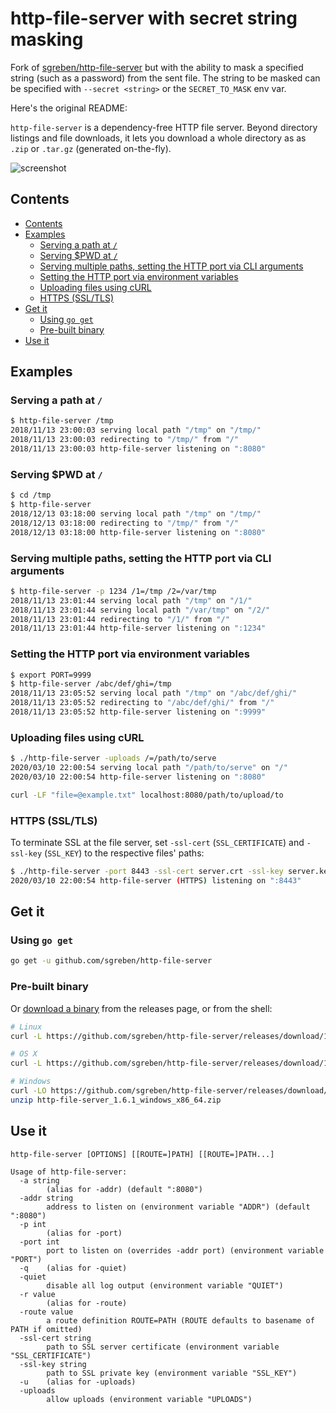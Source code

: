 # http-file-server with secret string masking

Fork of [sgreben/http-file-server](https://github.com/sgreben/http-file-server) but with the ability to mask a specified string (such as a password) from the sent file.
The string to be masked can be specified with `--secret <string>` or the `SECRET_TO_MASK` env var.

Here's the original README:

`http-file-server` is a dependency-free HTTP file server. Beyond directory listings and file downloads, it lets you download a whole directory as as `.zip` or `.tar.gz` (generated on-the-fly).

![screenshot](doc/screenshot.png)

## Contents

- [Contents](#contents)
- [Examples](#examples)
  - [Serving a path at `/`](#serving-a-path-at-)
  - [Serving $PWD at `/`](#serving-pwd-at-)
  - [Serving multiple paths, setting the HTTP port via CLI arguments](#serving-multiple-paths-setting-the-http-port-via-cli-arguments)
  - [Setting the HTTP port via environment variables](#setting-the-http-port-via-environment-variables)
  - [Uploading files using cURL](#uploading-files-using-curl)
  - [HTTPS (SSL/TLS)](#https-ssltls)
- [Get it](#get-it)
  - [Using `go get`](#using-go-get)
  - [Pre-built binary](#pre-built-binary)
- [Use it](#use-it)

## Examples

### Serving a path at `/`

```sh
$ http-file-server /tmp
2018/11/13 23:00:03 serving local path "/tmp" on "/tmp/"
2018/11/13 23:00:03 redirecting to "/tmp/" from "/"
2018/11/13 23:00:03 http-file-server listening on ":8080"
```

### Serving $PWD at `/`

```sh
$ cd /tmp
$ http-file-server
2018/12/13 03:18:00 serving local path "/tmp" on "/tmp/"
2018/12/13 03:18:00 redirecting to "/tmp/" from "/"
2018/12/13 03:18:00 http-file-server listening on ":8080"
```

### Serving multiple paths, setting the HTTP port via CLI arguments

```sh
$ http-file-server -p 1234 /1=/tmp /2=/var/tmp
2018/11/13 23:01:44 serving local path "/tmp" on "/1/"
2018/11/13 23:01:44 serving local path "/var/tmp" on "/2/"
2018/11/13 23:01:44 redirecting to "/1/" from "/"
2018/11/13 23:01:44 http-file-server listening on ":1234"
```

### Setting the HTTP port via environment variables

```sh
$ export PORT=9999
$ http-file-server /abc/def/ghi=/tmp
2018/11/13 23:05:52 serving local path "/tmp" on "/abc/def/ghi/"
2018/11/13 23:05:52 redirecting to "/abc/def/ghi/" from "/"
2018/11/13 23:05:52 http-file-server listening on ":9999"
```

### Uploading files using cURL

```sh
$ ./http-file-server -uploads /=/path/to/serve
2020/03/10 22:00:54 serving local path "/path/to/serve" on "/"
2020/03/10 22:00:54 http-file-server listening on ":8080"
```

```sh
curl -LF "file=@example.txt" localhost:8080/path/to/upload/to
```

### HTTPS (SSL/TLS)

To terminate SSL at the file server, set `-ssl-cert` (`SSL_CERTIFICATE`) and `-ssl-key` (`SSL_KEY`) to the respective files' paths:

```sh
$ ./http-file-server -port 8443 -ssl-cert server.crt -ssl-key server.key
2020/03/10 22:00:54 http-file-server (HTTPS) listening on ":8443"
```

## Get it

### Using `go get`

```sh
go get -u github.com/sgreben/http-file-server
```

### Pre-built binary

Or [download a binary](https://github.com/sgreben/http-file-server/releases/latest) from the releases page, or from the shell:

```sh
# Linux
curl -L https://github.com/sgreben/http-file-server/releases/download/1.6.1/http-file-server_1.6.1_linux_x86_64.tar.gz | tar xz

# OS X
curl -L https://github.com/sgreben/http-file-server/releases/download/1.6.1/http-file-server_1.6.1_osx_x86_64.tar.gz | tar xz

# Windows
curl -LO https://github.com/sgreben/http-file-server/releases/download/1.6.1/http-file-server_1.6.1_windows_x86_64.zip
unzip http-file-server_1.6.1_windows_x86_64.zip
```

## Use it

```text
http-file-server [OPTIONS] [[ROUTE=]PATH] [[ROUTE=]PATH...]
```

```text
Usage of http-file-server:
  -a string
    	(alias for -addr) (default ":8080")
  -addr string
    	address to listen on (environment variable "ADDR") (default ":8080")
  -p int
    	(alias for -port)
  -port int
    	port to listen on (overrides -addr port) (environment variable "PORT")
  -q	(alias for -quiet)
  -quiet
    	disable all log output (environment variable "QUIET")
  -r value
    	(alias for -route)
  -route value
    	a route definition ROUTE=PATH (ROUTE defaults to basename of PATH if omitted)
  -ssl-cert string
    	path to SSL server certificate (environment variable "SSL_CERTIFICATE")
  -ssl-key string
    	path to SSL private key (environment variable "SSL_KEY")
  -u	(alias for -uploads)
  -uploads
    	allow uploads (environment variable "UPLOADS")
```
